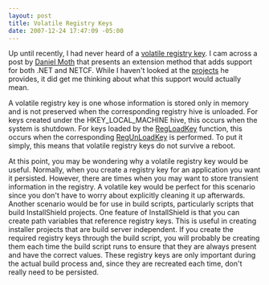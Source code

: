 ```yaml
---
layout: post
title: Volatile Registry Keys
date: 2007-12-24 17:47:09 -05:00
---
```


Up until recently, I had never heard of a [volatile registry key](http://msdn2.microsoft.com/en-gb/library/ms891450.aspx). I cam across a post by [Daniel Moth](http://www.danielmoth.com/Blog/2007/12/volatile-registrykey.html) that presents an extension method that adds support for both .NET and NETCF. While I haven't looked at the [projects](http://www.danielmoth.com/Blog/VolatileRegSolution.zip) he provides, it did get me thinking about what this support would actually mean.

A volatile registry key is one whose information is stored only in memory and is not preserved when the corresponding registry hive is unloaded. For keys created under the HKEY_LOCAL_MACHINE hive, this occurs when the system is shutdown. For keys loaded by the [RegLoadKey](http://msdn2.microsoft.com/en-gb/library/ms724889(VS.85).aspx) function, this occurs when the corresponding [RegUnLoadKey](http://msdn2.microsoft.com/en-gb/library/ms724924(VS.85).aspx) is performed. To put it simply, this means that volatile registry keys do not survive a reboot.

At this point, you may be wondering why a volatile registry key would be useful. Normally, when you create a registry key for an application you want it persisted. However, there are times when you may want to store transient information in the registry. A volatile key would be perfect for this scenario since you don't have to worry about explicitly cleaning it up afterwards. Another scenario would be for use in build scripts, particularly scripts that build InstallShield projects. One feature of InstallShield is that you can create path variables that reference registry keys. This is useful in creating installer projects that are build server independent. If you create the required registry keys through the build script, you will probably be creating them each time the build script runs to ensure that they are always present and have the correct values. These registry keys are only important during the actual build process and, since they are recreated each time, don't really need to be persisted.
